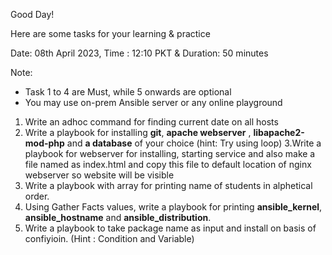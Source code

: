 Good Day!

Here are some tasks for your learning & practice


Date: 08th April 2023, Time : 12:10 PKT & Duration: 50 minutes

Note: 
- Task 1 to 4 are Must, while 5 onwards are optional
- You may use on-prem Ansible server or any online playground


1. Write an adhoc command for finding current date on all hosts
2. Write a playbook for installing **git**, **apache webserver** , **libapache2-mod-php** and **a database** of your choice (hint: Try using loop) 
3.Write a playbook for webserver for installing, starting service and also make a file named as index.html and copy this file to default location of nginx webserver so website will be visible
4. Write a playbook with array for printing name of students in alphetical order.
5. Using Gather Facts values, write a playbook for printing **ansible_kernel**, **ansible_hostname** and **ansible_distribution**.
6. Write a playbook to take package name as input and install on basis of confiyioin. (Hint : Condition and Variable) 
 
